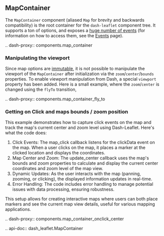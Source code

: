 ## MapContainer

The `MapContainer` component (aliased `Map` for brevity and backwards compatibility) is the root container for the `dash-leaflet` component tree. It supports a ton of options, and exposes a [huge number of events](https://leafletjs.com/reference.html#map-event) (for information on how to access them, see the [Events](/docs/events) page). 

.. dash-proxy:: components.map_container

### Manipulating the viewport

Since map options are [immutable](/docs/getting_started#a-property-mutability), it is not possible to manipulate the viewport of the `MapContainer` after initialization via the `zoom`/`center`/`bounds` properties. To enable viewport manipulation from Dash, a special `viewport` property has been added. Here is a small example, where the `zoom`/`center` is changed using the `flyTo` transition,

.. dash-proxy:: components.map_container_fly_to

### Getting on Click and maps bounds / zoom position
This example demonstrates how to capture click events on the map and track the map's current center and zoom level using Dash-Leaflet. Here's what the code does:

1. Click Events: The map_click callback listens for the clickData event on the map. When a user clicks on the map, it places a marker at the clicked location and displays the coordinates.
2. Map Center and Zoom: The update_center callback uses the map's bounds and zoom properties to calculate and display the current center coordinates and zoom level of the map view.
3. Dynamic Updates: As the user interacts with the map (panning, zooming, or clicking), the displayed information updates in real-time.
4. Error Handling: The code includes error handling to manage potential issues with data processing, ensuring robustness.

This setup allows for creating interactive maps where users can both place markers and see the current map view details, useful for various mapping applications.

.. dash-proxy:: components.map_container_onclick_center

.. api-doc:: dash_leaflet.MapContainer